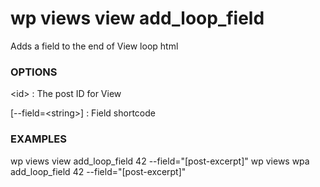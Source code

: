 # wp views view add_loop_field

Adds a field to the end of View loop html

### OPTIONS

&lt;id&gt;
: The post ID for View

[\--field=&lt;string&gt;]
: Field shortcode


### EXAMPLES

   wp views view add_loop_field 42 --field="[post-excerpt]"
   wp views wpa add_loop_field 42 --field="[post-excerpt]"



